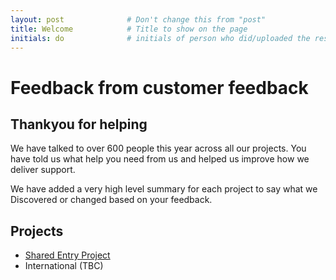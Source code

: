 ```yaml
---
layout: post              # Don't change this from "post"
title: Welcome            # Title to show on the page
initials: do              # initials of person who did/uploaded the research
---
```


# Feedback from customer feedback 

## Thankyou for helping

We have talked to over 600 people this year across all our projects. 
You have told us what help you need from us and helped us improve how we deliver support.

We have added a very high level summary for each project to say what we Discovered or changed based on your feedback. 

## Projects
- [Shared Entry Project](feedbackSEP.html)
- International (TBC)


